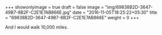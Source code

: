 +++
showonlyimage = true
draft = false
image = "img/69838B2D-3647-49B7-8B2F-C2E1E7AB866E.jpg"
date = "2016-11-05T18:25:22+05:30"
title = "69838B2D-3647-49B7-8B2F-C2E1E7AB866E"
weight = 0
+++

And I would walk 10,000 miles.

